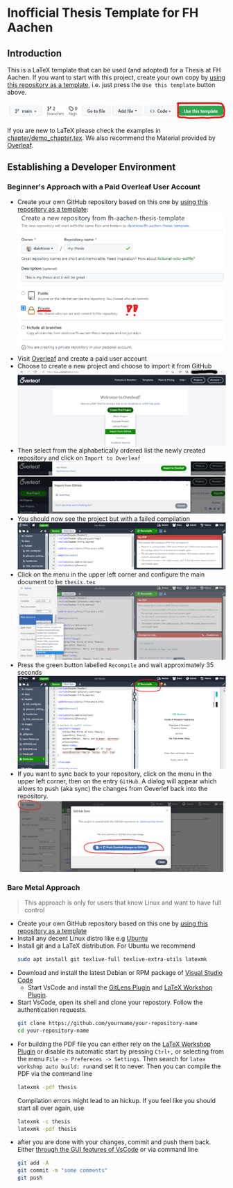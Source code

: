 # Inofficial Thesis Template for FH Aachen

## Introduction

This is a LaTeX template that can be used (and adopted) for a Thesis at FH Aachen. If you want to start with this project, create your own copy by [using this repository as a template](https://docs.github.com/en/repositories/creating-and-managing-repositories/creating-a-repository-from-a-template), i.e. just press the `Use this template` button above. 

![a screenshot of the button row highlighting the "Use this template" button](docs/images/use-this-template.png)

If you are new to LaTeX please check the examples in [chapter/demo_chapter.tex](chapter/demo_chapter.tex). We also recommend the Material provided by [Overleaf](https://www.overleaf.com/).

## Establishing a Developer Environment 

### Beginner's Approach with a Paid Overleaf User Account 

- Create your own GitHub repository based on this one by [using this repository as a template](https://docs.github.com/en/repositories/creating-and-managing-repositories/creating-a-repository-from-a-template):
  ![](docs/images/screenshot_first_steps_1.png)
- Visit [Overleaf](https://www.overleaf.com/) and create a paid user account
- Choose to create a new project and choose to import it from GitHub
  ![](docs/images/screenshot_first_steps_2.png)
- Then select from the alphabetically ordered list the newly created repository and click on `Import to Overleaf`
  ![](docs/images/screenshot_first_steps_3.png)
  ![](docs/images/screenshot_first_steps_4.png)
- You should now see the project but with a failed compilation
  ![](docs/images/screenshot_first_steps_5.png)
- Click on the menu in the upper left corner and configure the main document to be `thesis.tex`  
![](docs/images/screenshot_first_steps_6.png)
- Press the green button labelled `Recompile` and wait approximately 35 seconds 
![](docs/images/screenshot_first_steps_7.png)
- If you want to sync back to your repository, click on the menu in the upper left corner, then on the entry `GitHub`. A dialog will appear which allows to push (aka sync) the changes from Oeverlef back into the repository.  
![](docs/images/screenshot_first_steps_8.png)

### Bare Metal Approach

> This approach is only for users that know Linux and want to have full control

- Create your own GitHub repository based on this one by [using this repository as a template](https://docs.github.com/en/repositories/creating-and-managing-repositories/creating-a-repository-from-a-template)
- Install any decent Linux distro like e.g [Ubuntu](https://ubuntu.com/)
- Install git and a LaTeX distribution. For Ubuntu we recommend 
  ```bash
  sudo apt install git texlive-full texlive-extra-utils latexmk 
  ``` 
- Download and install the latest Debian or RPM package of [Visual Studio Code](https://code.visualstudio.com/)
  - Start VsCode and install the [GitLens Plugin](https://marketplace.visualstudio.com/items?itemName=eamodio.gitlens) and [LaTeX Workshop Plugin](https://marketplace.visualstudio.com/items?itemName=James-Yu.latex-workshop). 
- Start VsCode, open its shell and clone your repostory. Follow the authentication requests. 
  ```bash
  git clone https://github.com/yourname/your-repository-name
  cd your-repository-name
  ```
- For building the PDF file you can either rely on the [LaTeX Workshop Plugin](https://marketplace.visualstudio.com/items?itemName=James-Yu.latex-workshop) or disable its automatic start by pressing `Ctrl+,` or selecting from the menu `File -> Prefereces -> Settings`. Then search for `latex workshop auto build: run`and set it to never. Then you can compile the PDF via the command line
  ```bash
  latexmk -pdf thesis
  ```
  Compilation errors might lead to an hickup. If you feel like you should start all over again, use  
  ```bash
  latexmk -c thesis
  latexmk -pdf thesis
  ```
- after you are done with your changes, commit and push them back. Either [through the GUI features of VsCode](https://code.visualstudio.com/docs/editor/versioncontrol) or via command line
  ```bash
  git add -A
  git commit -m "some comments"
  git push
  ```

